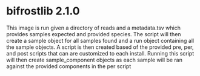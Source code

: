 # bifrostlib 2.1.0

This image is run given a directory of reads and a metadata.tsv which provides samples expected and 
provided species. The script will then create a sample object for all samples found and a run object 
containing all the sample objects. A script is then created based of the provided pre, per, and post
scripts that can are customized to each install. Running this script will then create 
sample_component objects as each sample will be ran against the provided components in the per 
script
